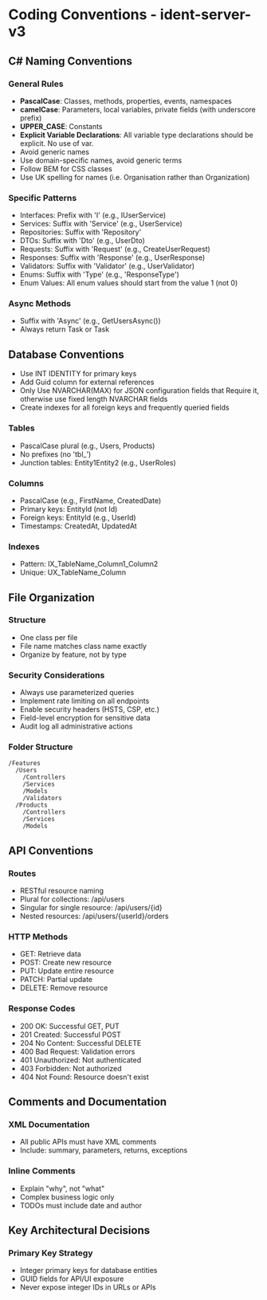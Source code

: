 ﻿# Coding Conventions - ident-server-v3

## C# Naming Conventions

### General Rules
- **PascalCase**: Classes, methods, properties, events, namespaces
- **camelCase**: Parameters, local variables, private fields (with underscore prefix)
- **UPPER_CASE**: Constants
- **Explicit Variable Declarations**: All variable type declarations should be explicit. No use of var.
- Avoid generic names
- Use domain-specific names, avoid generic terms
- Follow BEM for CSS classes
- Use UK spelling for names (i.e. Organisation rather than Organization)

### Specific Patterns
- Interfaces: Prefix with 'I' (e.g., IUserService)
- Services: Suffix with 'Service' (e.g., UserService)
- Repositories: Suffix with 'Repository' 
- DTOs: Suffix with 'Dto' (e.g., UserDto)
- Requests: Suffix with 'Request' (e.g., CreateUserRequest)
- Responses: Suffix with 'Response' (e.g., UserResponse)
- Validators: Suffix with 'Validator' (e.g., UserValidator)
- Enums: Suffix with 'Type' (e.g., 'ResponseType')
- Enum Values: All enum values should start from the value 1 (not 0)

### Async Methods
- Suffix with 'Async' (e.g., GetUsersAsync())
- Always return Task or Task<T>

## Database Conventions
- Use INT IDENTITY for primary keys
- Add Guid column for external references
- Only Use NVARCHAR(MAX) for JSON configuration fields that Require it, otherwise use fixed length NVARCHAR fields
- Create indexes for all foreign keys and frequently queried fields

### Tables
- PascalCase plural (e.g., Users, Products)
- No prefixes (no 'tbl_')
- Junction tables: Entity1Entity2 (e.g., UserRoles)

### Columns
- PascalCase (e.g., FirstName, CreatedDate)
- Primary keys: EntityId (not Id)
- Foreign keys: EntityId (e.g., UserId)
- Timestamps: CreatedAt, UpdatedAt

### Indexes
- Pattern: IX_TableName_Column1_Column2
- Unique: UX_TableName_Column

## File Organization

### Structure
- One class per file
- File name matches class name exactly
- Organize by feature, not by type

### Security Considerations
- Always use parameterized queries
- Implement rate limiting on all endpoints
- Enable security headers (HSTS, CSP, etc.)
- Field-level encryption for sensitive data
- Audit log all administrative actions

### Folder Structure
```
/Features
  /Users
    /Controllers
    /Services
    /Models
    /Validators
  /Products
    /Controllers
    /Services
    /Models
```

## API Conventions

### Routes
- RESTful resource naming
- Plural for collections: /api/users
- Singular for single resource: /api/users/{id}
- Nested resources: /api/users/{userId}/orders

### HTTP Methods
- GET: Retrieve data
- POST: Create new resource
- PUT: Update entire resource
- PATCH: Partial update
- DELETE: Remove resource

### Response Codes
- 200 OK: Successful GET, PUT
- 201 Created: Successful POST
- 204 No Content: Successful DELETE
- 400 Bad Request: Validation errors
- 401 Unauthorized: Not authenticated
- 403 Forbidden: Not authorized
- 404 Not Found: Resource doesn't exist

## Comments and Documentation

### XML Documentation
- All public APIs must have XML comments
- Include: summary, parameters, returns, exceptions

### Inline Comments
- Explain "why", not "what"
- Complex business logic only
- TODOs must include date and author

## Key Architectural Decisions

### Primary Key Strategy
- Integer primary keys for database entities
- GUID fields for API/UI exposure
- Never expose integer IDs in URLs or APIs

